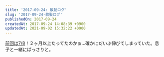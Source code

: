 ```yaml
---
title: '2017-09-24: 散髪ログ'
slug: '2017-09-24-散髪ログ'
publishedOn: 2017-09-24
createdAt: 2017-09-24 14:08:39 +0900
updatedAt: 2021-09-02 15:32:22 +0900
---
```

[前回は7/8](/2017/07/08/haircut.html)！２ヶ月以上たってたのかぁ…確かにだいぶ伸びてしまっていた。息子と一緒にばっさりと。
